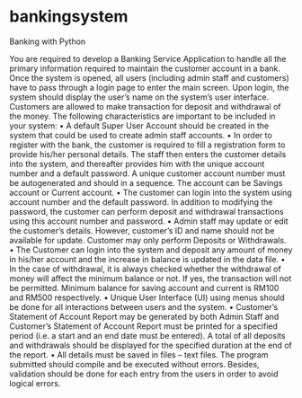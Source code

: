 # bankingsystem
Banking with Python


You are required to develop a Banking Service Application to handle all the primary information required to maintain the customer account in a bank. Once the system is opened, all users (including admin staff and customers) have to pass through a login page to enter the main screen. Upon login, the system should display the user’s name on the system’s user interface. Customers are allowed to make transaction for deposit and withdrawal of the money. 
The following characteristics are important to be included in your system:
    •	A default Super User Account should be created in the system that could be used to create admin staff accounts.
    •	In order to register with the bank, the customer is required to fill a registration form to provide his/her personal details. The staff then enters the customer details into the system, and thereafter provides him with the unique account number and a default password. A unique customer account number must be autogenerated and should in a sequence. The account can be Savings account or Current account.
    •	The customer can login into the system using account number and the default password. In addition to modifying the password, the customer can perform deposit and withdrawal transactions using this account number and password. 
    •	Admin staff may update or edit the customer’s details. However, customer’s ID and name should not be available for update. Customer may only perform Deposits or Withdrawals. 
    •	The Customer can login into the system and deposit any amount of money in his/her account and the increase in balance is updated in the data file.
    •	In the case of withdrawal, it is always checked whether the withdrawal of money will affect the minimum balance or not. If yes, the transaction will not be permitted. Minimum balance for saving account and current is RM100 and RM500 respectively.
    •	Unique User Interface (UI) using menus should be done for all interactions between users and the system.
    •	Customer’s Statement of Account Report may be generated by both Admin Staff and Customer’s Statement of Account Report must be printed for a specified period (i.e. a start and an end date must be entered). A total of all deposits and withdrawals should be displayed for the specified duration at the end of the report.
    •	All details must be saved in files – text files.
The program submitted should compile and be executed without errors. Besides, validation should be done for each entry from the users in order to avoid logical errors.
